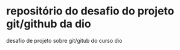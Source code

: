 # repositório do desafio do projeto git/github da dio
desafio de projeto sobre git/gitub do curso dio
